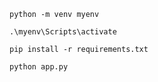 ```
python -m venv myenv
```

```
.\myenv\Scripts\activate
```

```
pip install -r requirements.txt
```

```
python app.py
```
